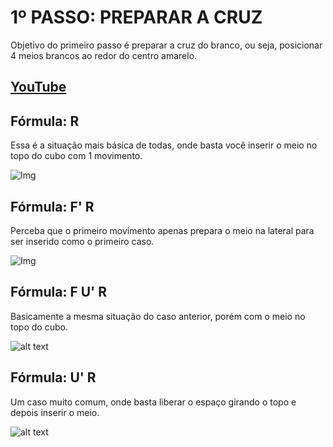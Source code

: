 # 1º PASSO: PREPARAR A CRUZ

Objetivo do primeiro passo é preparar a cruz do branco, ou seja, posicionar 4 meios brancos ao redor do centro amarelo.

## [YouTube](https://youtu.be/CNHOWsQes7w?si=NHKRDzVQT3g4T1_Z)


## Fórmula: R
Essa é a situação mais básica de todas, onde basta você inserir o meio no topo do cubo com 1 movimento.

![Img](https://i0.wp.com/cubovelocidade.com.br/wp-content/uploads/2020/11/metodo-basico-cubo-magico-passo-1-01.png)

## Fórmula: F' R
Perceba que o primeiro movimento apenas prepara o meio na lateral para ser inserido como o primeiro caso.

![Img](https://i0.wp.com/cubovelocidade.com.br/wp-content/uploads/2020/11/metodo-basico-cubo-magico-passo-1-02.png)

## Fórmula: F U' R
Basicamente a mesma situação do caso anterior, porém com o meio no topo do cubo.

![alt text](https://i0.wp.com/cubovelocidade.com.br/wp-content/uploads/2020/11/metodo-basico-cubo-magico-passo-1-05.png)

## Fórmula: U' R
Um caso muito comum, onde basta liberar o espaço girando o topo e depois inserir o meio.

![alt text](https://i0.wp.com/cubovelocidade.com.br/wp-content/uploads/2020/11/metodo-basico-cubo-magico-passo-1-04.png)